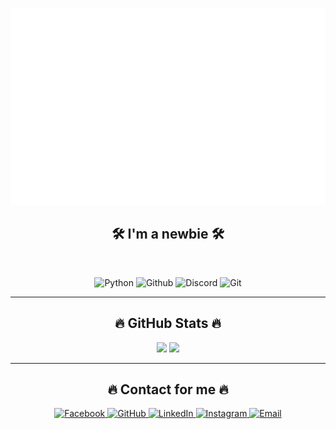 <!-- Avatar / Banner -->
<p align="center">
  <img src="svg/HuuThinh.svg" width="1200" alt="huuthinh-official" />
</p>

<h2 align="center">🛠 I'm a newbie 🛠</h2>
<br>

<!-- Badges -->
<p align="center">
  <img src="https://img.shields.io/badge/Python-282C34?logo=Python&logoColor=4FACFE" alt="Python" height="80"/>
  <img src="https://img.shields.io/badge/Github-282C34?logo=Github&logoColor=764BA2" alt="Github" height="40"/>
  <img src="https://img.shields.io/badge/Discord-282C34?logo=Discord&logoColor=5865F2" alt="Discord" height="40"/>
  <img src="https://img.shields.io/badge/Rit-282C34?logo=Git&logoColor=F05032" alt="Git" height="40"/>
</p>

---

<h2 align="center">🔥 GitHub Stats 🔥</h2>

<div align="center">
  <!-- Most used languages -->
  <img height="180em" src="https://github-readme-stats.vercel.app/api/top-langs/?username=HuuThinhGIS-01&layout=compact&langs_count=8&theme=gruvbox&hide_border=true"/>
  
  <!-- GitHub stats -->
  <img height="180em" src="https://github-readme-stats.vercel.app/api?username=HuuThinhGIS-01&show_icons=true&theme=gruvbox&hide_border=true&include_all_commits=true&count_private=true"/>
</div>

---

<h2 align="center">🔥 Contact for me 🔥</h2>

<p align="center">
  <a href="https://www.facebook.com/huu.thinh.67749" target="_blank">
    <img src="https://img.icons8.com/?size=100&id=z657ovoGgS2o&format=png&color=000000" width="50" alt="Facebook"/>
  </a>
  <a href="https://github.com/HuuThinhGIS-01" target="_blank">
    <img src="https://img.icons8.com/?size=100&id=efFfwotdkiU5&format=png&color=000000" width="50" alt="GitHub"/>
  </a>
  <a href="https://www.linkedin.com/in/th%E1%BB%8Bnh-h%E1%BB%AFu-0b5b03385/" target="_blank">
    <img src="https://img.icons8.com/?size=100&id=44019&format=png&color=000000" width="50" alt="LinkedIn"/>
  </a>
  <a href="https://www.instagram.com/_h_thinh_/" target="_blank">
    <img src="https://img.icons8.com/?size=100&id=BrU2BBoRXiWq&format=png&color=000000" width="50" alt="Instagram"/>
  </a>
  <a href="mailto:Thinhnehihi2006@gmail.com" target="_blank">
    <img src="https://img.icons8.com/?size=100&id=Iq5AZypojpBD&format=png&color=000000" width="50" alt="Email"/>
  </a>
</p>
